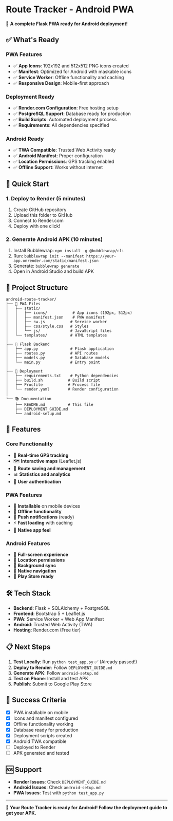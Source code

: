 # Route Tracker - Android PWA

🚀 **A complete Flask PWA ready for Android deployment!**

## ✅ What's Ready

### PWA Features
- ✅ **App Icons**: 192x192 and 512x512 PNG icons created
- ✅ **Manifest**: Optimized for Android with maskable icons
- ✅ **Service Worker**: Offline functionality and caching
- ✅ **Responsive Design**: Mobile-first approach

### Deployment Ready
- ✅ **Render.com Configuration**: Free hosting setup
- ✅ **PostgreSQL Support**: Database ready for production
- ✅ **Build Scripts**: Automated deployment process
- ✅ **Requirements**: All dependencies specified

### Android Ready
- ✅ **TWA Compatible**: Trusted Web Activity ready
- ✅ **Android Manifest**: Proper configuration
- ✅ **Location Permissions**: GPS tracking enabled
- ✅ **Offline Support**: Works without internet

## 🚀 Quick Start

### 1. Deploy to Render (5 minutes)
1. Create GitHub repository
2. Upload this folder to GitHub
3. Connect to Render.com
4. Deploy with one click!

### 2. Generate Android APK (10 minutes)
1. Install Bubblewrap: `npm install -g @bubblewrap/cli`
2. Run: `bubblewrap init --manifest https://your-app.onrender.com/static/manifest.json`
3. Generate: `bubblewrap generate`
4. Open in Android Studio and build APK

## 📁 Project Structure

```
android-route-tracker/
├── 📱 PWA Files
│   ├── static/
│   │   ├── icons/           # App icons (192px, 512px)
│   │   ├── manifest.json    # PWA manifest
│   │   ├── sw.js           # Service worker
│   │   ├── css/style.css   # Styles
│   │   └── js/             # JavaScript files
│   └── templates/          # HTML templates
│
├── 🐍 Flask Backend
│   ├── app.py              # Flask application
│   ├── routes.py           # API routes
│   ├── models.py           # Database models
│   └── main.py             # Entry point
│
├── 🚀 Deployment
│   ├── requirements.txt    # Python dependencies
│   ├── build.sh           # Build script
│   ├── Procfile           # Process file
│   └── render.yaml        # Render configuration
│
└── 📚 Documentation
    ├── README.md          # This file
    ├── DEPLOYMENT_GUIDE.md
    └── android-setup.md
```

## 🎯 Features

### Core Functionality
- 📍 **Real-time GPS tracking**
- 🗺️ **Interactive maps** (Leaflet.js)
- 💾 **Route saving and management**
- 📊 **Statistics and analytics**
- 👤 **User authentication**

### PWA Features
- 📱 **Installable** on mobile devices
- 🔄 **Offline functionality**
- 🔔 **Push notifications** (ready)
- ⚡ **Fast loading** with caching
- 🎨 **Native app feel**

### Android Features
- 📲 **Full-screen experience**
- 🎯 **Location permissions**
- 🔄 **Background sync**
- 📱 **Native navigation**
- 🏪 **Play Store ready**

## 🛠️ Tech Stack

- **Backend**: Flask + SQLAlchemy + PostgreSQL
- **Frontend**: Bootstrap 5 + Leaflet.js
- **PWA**: Service Worker + Web App Manifest
- **Android**: Trusted Web Activity (TWA)
- **Hosting**: Render.com (Free tier)

## 📋 Next Steps

1. **Test Locally**: Run `python test_app.py` ✅ (Already passed!)
2. **Deploy to Render**: Follow `DEPLOYMENT_GUIDE.md`
3. **Generate APK**: Follow `android-setup.md`
4. **Test on Phone**: Install and test APK
5. **Publish**: Submit to Google Play Store

## 🎉 Success Criteria

- [x] PWA installable on mobile
- [x] Icons and manifest configured
- [x] Offline functionality working
- [x] Database ready for production
- [x] Deployment scripts created
- [x] Android TWA compatible
- [ ] Deployed to Render
- [ ] APK generated and tested

## 🆘 Support

- **Render Issues**: Check `DEPLOYMENT_GUIDE.md`
- **Android Issues**: Check `android-setup.md`
- **PWA Issues**: Test with `python test_app.py`

---

**🎯 Your Route Tracker is ready for Android! Follow the deployment guide to get your APK.**
